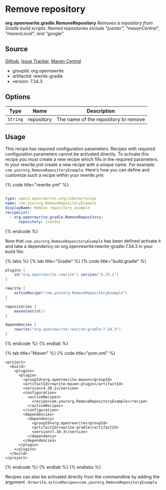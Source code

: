 # Remove repository

**org.openrewrite.gradle.RemoveRepository**
_Removes a repository from Gradle build scripts. Named repositories include "jcenter", "mavenCentral", "mavenLocal", and "google"._

## Source

[Github](https://github.com/openrewrite/rewrite-gradle), [Issue Tracker](https://github.com/openrewrite/rewrite-gradle/issues), [Maven Central](https://search.maven.org/artifact/org.openrewrite/rewrite-gradle/7.34.3/jar)

* groupId: org.openrewrite
* artifactId: rewrite-gradle
* version: 7.34.3

## Options

| Type | Name | Description |
| -- | -- | -- |
| `String` | repository | The name of the repository to remove |


## Usage

This recipe has required configuration parameters. Recipes with required configuration parameters cannot be activated directly. To activate this recipe you must create a new recipe which fills in the required parameters. In your rewrite.yml create a new recipe with a unique name. For example: `com.yourorg.RemoveRepositoryExample`.
Here's how you can define and customize such a recipe within your rewrite.yml:

{% code title="rewrite.yml" %}
```yaml
---
type: specs.openrewrite.org/v1beta/recipe
name: com.yourorg.RemoveRepositoryExample
displayName: Remove repository example
recipeList:
  - org.openrewrite.gradle.RemoveRepository:
      repository: jcenter
```
{% endcode %}

Now that `com.yourorg.RemoveRepositoryExample` has been defined activate it and take a dependency on org.openrewrite:rewrite-gradle:7.34.3 in your build file:

{% tabs %}
{% tab title="Gradle" %}
{% code title="build.gradle" %}
```groovy
plugins {
    id("org.openrewrite.rewrite") version("5.33.2")
}

rewrite {
    activeRecipe("com.yourorg.RemoveRepositoryExample")
}

repositories {
    mavenCentral()
}

dependencies {
    rewrite("org.openrewrite:rewrite-gradle:7.34.3")
}
```
{% endcode %}
{% endtab %}

{% tab title="Maven" %}
{% code title="pom.xml" %}
```markup
<project>
  <build>
    <plugins>
      <plugin>
        <groupId>org.openrewrite.maven</groupId>
        <artifactId>rewrite-maven-plugin</artifactId>
        <version>4.38.2</version>
        <configuration>
          <activeRecipes>
            <recipe>com.yourorg.RemoveRepositoryExample</recipe>
          </activeRecipes>
        </configuration>
        <dependencies>
          <dependency>
            <groupId>org.openrewrite</groupId>
            <artifactId>rewrite-gradle</artifactId>
            <version>7.34.3</version>
          </dependency>
        </dependencies>
      </plugin>
    </plugins>
  </build>
</project>
```
{% endcode %}
{% endtab %}
{% endtabs %}

Recipes can also be activated directly from the commandline by adding the argument `-Drewrite.activeRecipes=com.yourorg.RemoveRepositoryExample`
